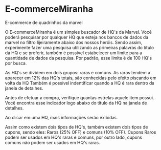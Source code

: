 # E-commerceMiranha
E-commerce de quadrinhos da marvel

O E-commerceMiranha é um simples buscador de HQ's da Marvel. 
Você poderá pesquisar por qualquer HQ que esteja nos bancos de dados da marvel
no filtro lijeiramente abaixo dos nossos heróis. Sendo assim, 
experimente fazer uma pesquisa utilizando as primeiras palavras do título da HQ
e se preferir, também é possível estabelecer um limite para a quantidade de dados da pesquisa.
Por padrão, esse limite é de 100 HQ's por busca.

As HQ's se dividem em dois grupos: raras e comuns.
As raras tendem a aparecer em 12% das HQ's totais, são conhecidas pelo efeito piscando em volta da HQ
Também é possível indentificar quando a HQ é rara dentro da janela de detalhes.

Antes de efetuar a compra, verifique quantas estrelas aquele item possui. Você encontra esse indicador logo abaixo do título
da HQ na janela de detalhes.

Ao clicar em uma HQ, mais informações serão exibidas.

Assim como existem dois tipos de HQ's, também existem dois tipos de cupons, sendo eles: Raros (25% OFF) e comuns (10% OFF).
Cupons Raros podem ser usados em HQ's raras e comuns, por outro lado, cupons comuns não podem ser usados em HQ's raras.
